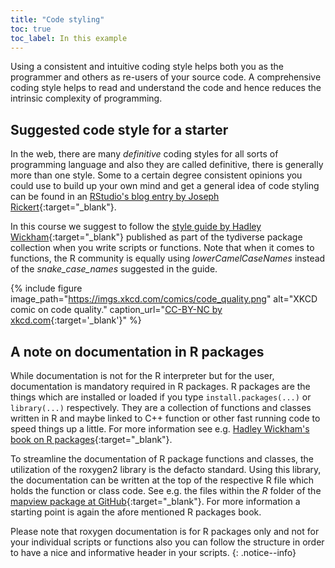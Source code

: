 ```yaml
---
title: "Code styling"
toc: true
toc_label: In this example
---
```


Using a consistent and intuitive coding style helps both you as the programmer and others as re-users of your source code. A comprehensive coding style helps to read and understand the code and hence reduces the intrinsic complexity of programming. 

## Suggested code style for a starter
In the web, there are many *definitive* coding styles for all sorts of programming language and also they are called definitive, there is generally more than one style. Some to a certain degree consistent opinions you could use to build up your own mind and get a general idea of code styling can be found in an [RStudio's blog entry by Joseph Rickert](https://rviews.rstudio.com/2016/12/02/writing-good-r-code-and-writing-well/){:target="_blank"}.

In this course we suggest to follow the [style guide by Hadley Wickham](http://style.tidyverse.org/){:target="_blank"} published as part of the tydiverse package collection when you write scripts or functions. Note that when it comes to functions, the R community is equally using *lowerCamelCaseNames* instead of the *snake_case_names* suggested in the guide.

{% include figure image_path="https://imgs.xkcd.com/comics/code_quality.png" alt="XKCD comic on code quality." caption_url="[CC-BY-NC by xkcd.com](https://xkcd.com/1513/){:target='_blank'}" %}

## A note on documentation in R packages
While documentation is not for the R interpreter but for the user, documentation is mandatory required in R packages. R packages are the things which are installed or loaded if you type `install.packages(...)` or `library(...)` respectively. They are a collection of functions and classes written in R and maybe linked to C++ function or other fast running code to speed things up a little. For more information see e.g. [Hadley Wickham's book on R packages](http://r-pkgs.had.co.nz/){:target="_blank"}.

To streamline the documentation of R package functions and classes, the utilization of the roxygen2 library is the defacto standard. Using this library, the documentation can be written at the top of the respective R file which holds the function or class code. See e.g. the files within the *R* folder of the [mapview package at GitHub](https://github.com/r-spatial/mapview){:target="_blank"}. For more information a starting point is again the afore mentioned R packages book.

Please note that roxygen documentation is for R packages only and not for your individual scripts or functions also you can follow the structure in order to have a nice and informative header in your scripts.
{: .notice--info}


